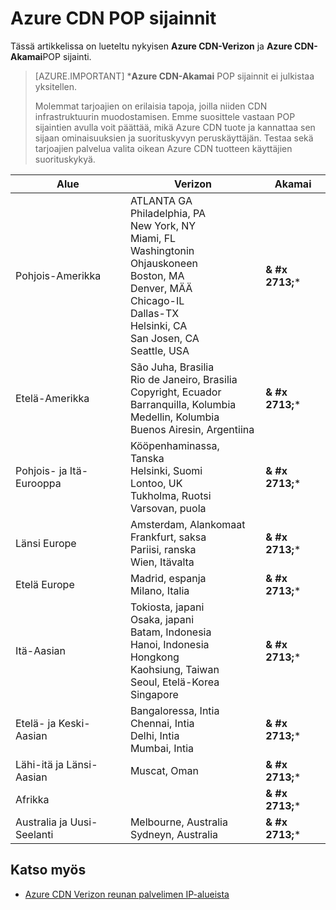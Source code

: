 <properties
    pageTitle="Azure CDN POP sijainnit | Microsoft Azure"
    description="Tässä artikkelissa on lueteltu Azure CDN POP sijainnit."
    services="cdn"
    documentationCenter=""
    authors="camsoper"
    manager="erikre"
    editor=""/>

<tags
    ms.service="cdn"
    ms.workload="media"
    ms.tgt_pltfrm="na"
    ms.devlang="na"
    ms.topic="article"
    ms.date="07/29/2016"
    ms.author="casoper"/>


# <a name="azure-cdn-pop-locations"></a>Azure CDN POP sijainnit

Tässä artikkelissa on lueteltu nykyisen **Azure CDN-Verizon** ja **Azure CDN-Akamai**POP sijainti.

>[AZURE.IMPORTANT] \***Azure CDN-Akamai** POP sijainnit ei julkistaa yksitellen.  
>
>Molemmat tarjoajien on erilaisia tapoja, joilla niiden CDN infrastruktuurin muodostamisen.  Emme suosittele vastaan POP sijaintien avulla voit päättää, mikä Azure CDN tuote ja kannattaa sen sijaan ominaisuuksien ja suorituskyvyn peruskäyttäjän.  Testaa sekä tarjoajien palvelua valita oikean Azure CDN tuotteen käyttäjien suorituskykyä. 
 
| Alue | Verizon | Akamai |
|--------|---------|--------|
| Pohjois-Amerikka | ATLANTA GA<br />Philadelphia, PA<br />New York, NY<br />Miami, FL<br />Washingtonin Ohjauskoneen<br />Boston, MA<br />Denver, MÄÄ<br />Chicago-IL<br />Dallas-TX<br />Helsinki, CA<br />San Josen, CA<br />Seattle, USA | **& #x 2713;**\* |
| Etelä-Amerikka | São Juha, Brasilia<br />Rio de Janeiro, Brasilia<br />Copyright, Ecuador<br />Barranquilla, Kolumbia<br />Medellin, Kolumbia<br/>Buenos Airesin, Argentiina| **& #x 2713;**\* | 
| Pohjois- ja Itä-Eurooppa| Kööpenhaminassa, Tanska<br />Helsinki, Suomi<br />Lontoo, UK<br />Tukholma, Ruotsi<br />Varsovan, puola | **& #x 2713;**\* |
| Länsi Europe | Amsterdam, Alankomaat<br />Frankfurt, saksa<br />Pariisi, ranska<br />Wien, Itävalta | **& #x 2713;**\* |
| Etelä Europe | Madrid, espanja<br />Milano, Italia | **& #x 2713;**\* |
| Itä-Aasian | Tokiosta, japani<br />Osaka, japani<br />Batam, Indonesia<br />Hanoi, Indonesia<br />Hongkong<br />Kaohsiung, Taiwan<br />Seoul, Etelä-Korea<br />Singapore| **& #x 2713;**\* |
| Etelä- ja Keski-Aasian | Bangaloressa, Intia<br />Chennai, Intia<br />Delhi, Intia<br />Mumbai, Intia | **& #x 2713;**\* |
| Lähi-itä ja Länsi-Aasian | Muscat, Oman | **& #x 2713;**\* |
| Afrikka | | **& #x 2713;**\* |
| Australia ja Uusi-Seelanti | Melbourne, Australia<br />Sydneyn, Australia | **& #x 2713;**\* |

## <a name="see-also"></a>Katso myös
* [Azure CDN Verizon reunan palvelimen IP-alueista](https://msdn.microsoft.com/library/mt757330.aspx)